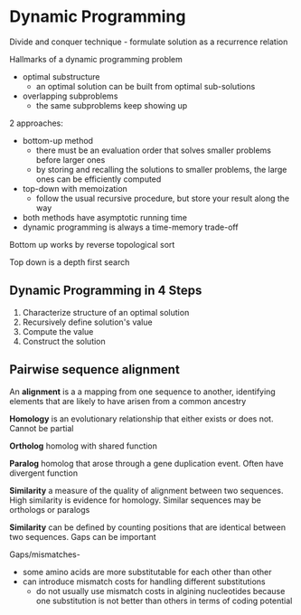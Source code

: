 # Dynamic Programming

Divide and conquer technique - formulate solution as a recurrence relation

Hallmarks of a dynamic programming problem

* optimal substructure
  - an optimal solution can be built from optimal sub-solutions
* overlapping subproblems
  - the same subproblems keep showing up

2 approaches:
* bottom-up method
  - there must be an evaluation order that solves smaller problems before larger ones
  - by storing and recalling the solutions to smaller problems, the large ones can be efficiently computed
* top-down with memoization
  - follow the usual recursive procedure, but store your result along the way
* both methods have asymptotic running time
* dynamic programming is always a time-memory trade-off

Bottom up works by reverse topological sort

Top down is a depth first search


## Dynamic Programming in 4 Steps

1. Characterize structure of an optimal solution
2. Recursively define solution's value
3. Compute the value
4. Construct the solution

## Pairwise sequence alignment

An **alignment** is a a mapping from one sequence to another, identifying elements that are likely to have arisen from a common ancestry  

**Homology** is an evolutionary relationship that either exists or does not. Cannot be partial

**Ortholog** homolog with shared function

**Paralog** homolog that arose through a gene duplication event. Often have divergent function

**Similarity** a measure of the quality of alignment between two sequences. High similarity is evidence for homology. Similar sequences may be orthologs or paralogs


**Similarity** can be defined by counting positions that are identical between two sequences. Gaps can be important

Gaps/mismatches-
* some amino acids are more substitutable for each other than other
* can introduce mismatch costs for handling different substitutions
  - do not usually use mismatch costs in algining nucleotides because one substitution is not better than others in terms of coding potential 
